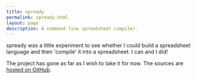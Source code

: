 ```yaml
---
title: spready
permalink: spready.html
layout: page
description: A command line spreadsheet compiler.
---
```


spready was a little experiment to see whether I could build a spreadsheet language and then 'compile' it into a spreadsheet. I can and I did!

The project has gone as far as I wish to take it for now. The sources are [hosted on GitHub](https://github.com/digitalbricklayer/spready).

